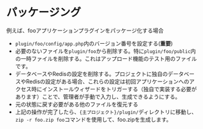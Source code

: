 # パッケージング

例えば、fooアプリケーションプラグインをパッケージ化する場合

* `plugin/foo/config/app.php`内のバージョン番号を設定する(**重要**)
* 必要のないファイルを`plugin/foo`から削除する。特に`plugin/foo/public`内の一時ファイルを削除する。これはアップロード機能のテスト用のファイルです。
* データベースやRedisの設定を削除する。プロジェクトに独自のデータベースやRedisの設定がある場合、これらの設定は初回アプリケーションへのアクセス時にインストールウィザードをトリガーする（独自で実装する必要があります）ことで、管理者が手動で入力し、生成できるようにする。
* 元の状態に戻す必要がある他のファイルを復元する
* 上記の操作が完了したら、`{主プロジェクト}/plugin/`ディレクトリに移動し、`zip -r foo.zip foo`コマンドを使用して、foo.zipを生成します。
